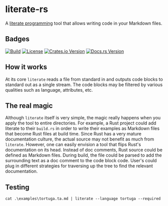 # literate-rs
A [literate programming](https://en.wikipedia.org/wiki/Literate_programming) tool that allows writing code in your Markdown files.

## Badges
[![Build](https://github.com/misalcedo/literate/actions/workflows/compatibility.yml/badge.svg)](https://github.com/misalcedo/literate/actions/workflows/compatibility.yml)
[![License](https://img.shields.io/badge/License-Apache%202.0-yellowgreen.svg)](https://opensource.org/licenses/Apache-2.0)
[![Crates.io Version](https://img.shields.io/crates/v/literate.svg)](https://crates.io/crates/literate)
[![Docs.rs Version](https://docs.rs/literate/badge.svg)](https://docs.rs/literate)


## How it works
At its core `literate` reads a file from standard in and outputs code blocks to standard out as a single stream.
The code blocks may be filtered by various qualities such as language, attributes, etc.

## The real magic
Although `literate` itself is very simple, the magic really happens when you apply the tool to entire directories.
For example, a Rust project could add literate to their `build.rs` in order to write their examples as Markdown files that become Rust files at build time.
Since Rust has a very mature documentation culture, the actual source may not benefit as much from `literate`.
However, one can easily envision a tool that flips Rust's documentation on its head.
Instead of doc comments, Rust source could be defined as Markdown files.
During build, the file could be parsed to add the surrounding text as a doc comment to the code block code.
User's could plug in different strategies for traversing up the tree to find the relevant documentation.

## Testing
```console
cat .\examples\tortuga.ta.md | literate --language tortuga --required
```